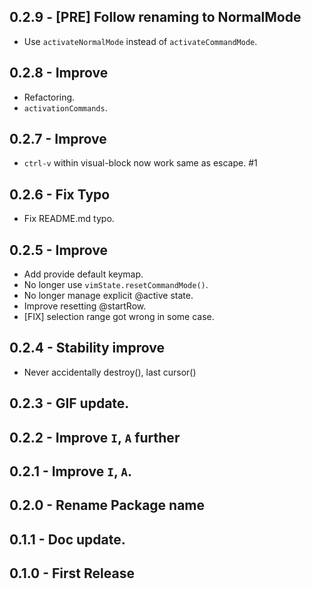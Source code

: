 ## 0.2.9 - [PRE] Follow renaming to NormalMode
- Use `activateNormalMode` instead of `activateCommandMode`.

## 0.2.8 - Improve
* Refactoring.
* `activationCommands`.

## 0.2.7 - Improve
* `ctrl-v` within visual-block now work same as escape. #1

## 0.2.6 - Fix Typo
* Fix README.md typo.

## 0.2.5 - Improve
* Add provide default keymap.
* No longer use `vimState.resetCommandMode()`.
* No longer manage explicit @active state.
* Improve resetting @startRow.
* [FIX] selection range got wrong in some case.

## 0.2.4 - Stability improve
* Never accidentally destroy(), last cursor()

## 0.2.3 - GIF update.
## 0.2.2 - Improve `I`, `A` further
## 0.2.1 - Improve `I`, `A`.
## 0.2.0 - Rename Package name
## 0.1.1 - Doc update.
## 0.1.0 - First Release

